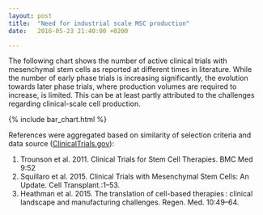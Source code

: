```yaml
---
layout: post
title:  "Need for industrial scale MSC production"
date:   2016-05-23 21:40:00 +0200

---
```


The following chart shows the number of active clinical trials with mesenchymal stem cells as reported at different times in literature.
While the number of early phase trials is increasing significantly, the evolution towards later phase trials, where production volumes are required to increase, is limited.
This can be at least partly attributed to the challenges regarding clinical-scale cell production.

{% include bar_chart.html %}


References were aggregated based on similarity of selection criteria and data source ([ClinicalTrials.gov][cl_gov]):

1. Trounson et al. 2011. Clinical Trials for Stem Cell Therapies. BMC Med 9:52
2. Squillaro et al. 2015. Clinical Trials with Mesenchymal Stem Cells: An Update. Cell Transplant.:1–53.
3. Heathman et al. 2015. The translation of cell-based therapies : clinical landscape and manufacturing challenges. Regen. Med. 10:49–64.



[cl_gov]: clinicaltrials.gov